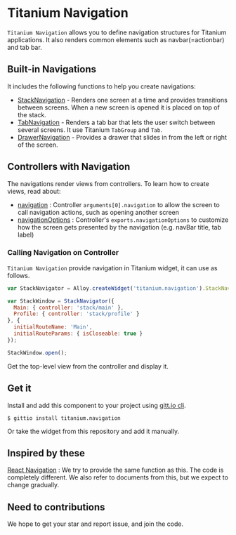 # Titanium Navigation

`Titanium Navigation` allows you to define navigation structures for Titanium applications.
It also renders common elements such as navbar(=actionbar) and tab bar.

## Built-in Navigations

It includes the following functions to help you create navigations:

- [StackNavigation](/docs/navigation/StackNavigation.md) - Renders one screen at a time and provides transitions between screens. When a new screen is opened it is placed on top of the stack.
- [TabNavigation](/docs/navigation/TabNavigation.md) - Renders a tab bar that lets the user switch between several screens. It use Titanium `TabGroup` and `Tab`.
- [DrawerNavigation](/docs/navigation/DrawerNavigation.md) - Provides a drawer that slides in from the left or right of the screen.

## Controllers with Navigation

The navigations render views from controllers.
To learn how to create views, read about:

- [navigation](/docs/common/navigation.md) : Controller `arguments[0].navigation` to allow the screen to call navigation actions, such as opening another screen
- [navigationOptions](/docs/common/navigationOptions.md) : Controller's `exports.navigationOptions` to customize how the screen gets presented by the navigation (e.g. navBar title, tab label)

### Calling Navigation on Controller

`Titanium Navigation` provide navigation in Titanium widget, it can use as follows.

```js
var StackNavigator = Alloy.createWidget('titanium.navigation').StackNavigator;

var StackWindow = StackNavigator({
  Main: { controller: 'stack/main' },
  Profile: { controller: 'stack/profile' }
}, {
  initialRouteName: 'Main',
  initialRouteParams: { isCloseable: true }
});

StackWindow.open();
```

Get the top-level view from the controller and display it.

## Get it

Install and add this component to your project using [gitt.io cli](http://gitt.io/cli).

```
$ gittio install titanium.navigation
```

Or take the widget from this repository and add it manually.

## Inspired by these

[React Navigation](https://github.com/react-community/react-navigation) : We try to provide the same function as this. The code is completely different. We also refer to documents from this, but we expect to change gradually.

## Need to contributions

We hope to get your star and report issue, and join the code.